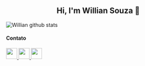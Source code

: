 <h2 align="center">Hi, I'm Willian Souza 👋</h2>
 
<a align="center">![Willian github stats](https://github-readme-stats.vercel.app/api?username=williansz&show_icons=true&theme=red)</a>

#### Contato
<a href="https://www.instagram.com/iwillatec/">
 <img src="https://image.flaticon.com/icons/svg/2111/2111463.svg" width="30"/>
</a>
<a href="https://www.facebook.com/willi4nsz/">
 <img src="https://image.flaticon.com/icons/svg/2111/2111398.svg" width="30"/>
</a>
<a href="https://www.linkedin.com/in/willian-souza-386643186/" target="_blank">
 <img src="https://image.flaticon.com/icons/svg/174/174857.svg" width="30"/>
</a>
